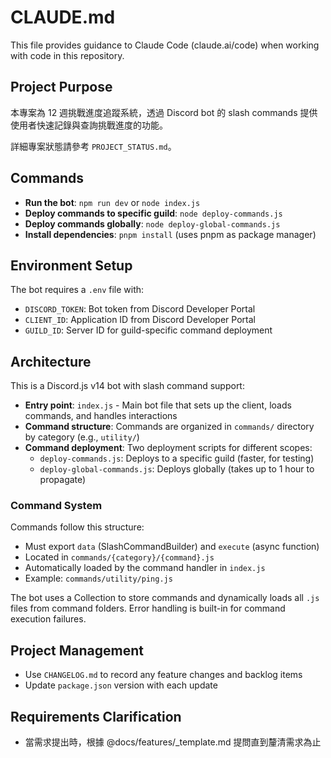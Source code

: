 # CLAUDE.md

This file provides guidance to Claude Code (claude.ai/code) when working with code in this repository.

## Project Purpose

本專案為 12 週挑戰進度追蹤系統，透過 Discord bot 的 slash commands 提供使用者快速記錄與查詢挑戰進度的功能。

詳細專案狀態請參考 `PROJECT_STATUS.md`。

## Commands

- **Run the bot**: `npm run dev` or `node index.js`
- **Deploy commands to specific guild**: `node deploy-commands.js`
- **Deploy commands globally**: `node deploy-global-commands.js`
- **Install dependencies**: `pnpm install` (uses pnpm as package manager)

## Environment Setup

The bot requires a `.env` file with:
- `DISCORD_TOKEN`: Bot token from Discord Developer Portal
- `CLIENT_ID`: Application ID from Discord Developer Portal
- `GUILD_ID`: Server ID for guild-specific command deployment

## Architecture

This is a Discord.js v14 bot with slash command support:

- **Entry point**: `index.js` - Main bot file that sets up the client, loads commands, and handles interactions
- **Command structure**: Commands are organized in `commands/` directory by category (e.g., `utility/`)
- **Command deployment**: Two deployment scripts for different scopes:
  - `deploy-commands.js`: Deploys to a specific guild (faster, for testing)
  - `deploy-global-commands.js`: Deploys globally (takes up to 1 hour to propagate)

### Command System

Commands follow this structure:
- Must export `data` (SlashCommandBuilder) and `execute` (async function)
- Located in `commands/{category}/{command}.js`
- Automatically loaded by the command handler in `index.js`
- Example: `commands/utility/ping.js`

The bot uses a Collection to store commands and dynamically loads all `.js` files from command folders. Error handling is built-in for command execution failures.

## Project Management

- Use `CHANGELOG.md` to record any feature changes and backlog items
- Update `package.json` version with each update

## Requirements Clarification

- 當需求提出時，根據 @docs/features/_template.md 提問直到釐清需求為止